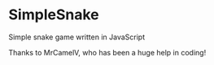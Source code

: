# SimpleSnake
Simple snake game written in JavaScript

Thanks to MrCamelV, who has been a huge help in coding!
